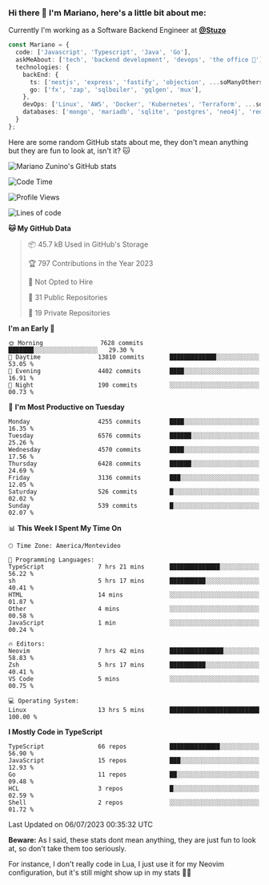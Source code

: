 ### Hi there 👋 I'm Mariano, here's a little bit about me:

Currently I'm working as a Software Backend Engineer at [**@Stuzo**](https://www.stuzo.com/)

```ts
const Mariano = {
  code: ['Javascript', 'Typescript', 'Java', 'Go'],
  askMeAbout: ['tech', 'backend development', 'devops', 'the office 💼'],
  technologies: {
    backEnd: {
      ts: ['nestjs', 'express', 'fastify', 'objection', ...soManyOthersFrameworks],
      go: ['fx', 'zap', 'sqlboiler', 'gqlgen', 'mux'],
    },
    devOps: ['Linux', 'AWS', 'Docker', 'Kubernetes', 'Terraform', ...soManyOthersTools],
    databases: ['mongo', 'mariadb', 'sqlite', 'postgres', 'neo4j', 'redis'],
  }
};
```

Here are some random GitHub stats about me, they don't mean anything but they are fun to look at, isn't it? 🐱

![Mariano Zunino's GitHub stats](https://github-readme-stats.vercel.app/api?username=marianozunino&count_private=true&show_icons=true&theme=radical)

<!--START_SECTION:waka-->
![Code Time](http://img.shields.io/badge/Code%20Time-870%20hrs%2045%20mins-blue)

![Profile Views](http://img.shields.io/badge/Profile%20Views-0-blue)

![Lines of code](https://img.shields.io/badge/From%20Hello%20World%20I%27ve%20Written-9.7%20million%20lines%20of%20code-blue)

**🐱 My GitHub Data** 

> 📦 45.7 kB Used in GitHub's Storage 
 > 
> 🏆 797 Contributions in the Year 2023
 > 
> 🚫 Not Opted to Hire
 > 
> 📜 31 Public Repositories 
 > 
> 🔑 19 Private Repositories 
 > 
**I'm an Early 🐤** 

```text
🌞 Morning                7628 commits        ███████░░░░░░░░░░░░░░░░░░   29.30 % 
🌆 Daytime                13810 commits       █████████████░░░░░░░░░░░░   53.05 % 
🌃 Evening                4402 commits        ████░░░░░░░░░░░░░░░░░░░░░   16.91 % 
🌙 Night                  190 commits         ░░░░░░░░░░░░░░░░░░░░░░░░░   00.73 % 
```
📅 **I'm Most Productive on Tuesday** 

```text
Monday                   4255 commits        ████░░░░░░░░░░░░░░░░░░░░░   16.35 % 
Tuesday                  6576 commits        ██████░░░░░░░░░░░░░░░░░░░   25.26 % 
Wednesday                4570 commits        ████░░░░░░░░░░░░░░░░░░░░░   17.56 % 
Thursday                 6428 commits        ██████░░░░░░░░░░░░░░░░░░░   24.69 % 
Friday                   3136 commits        ███░░░░░░░░░░░░░░░░░░░░░░   12.05 % 
Saturday                 526 commits         █░░░░░░░░░░░░░░░░░░░░░░░░   02.02 % 
Sunday                   539 commits         █░░░░░░░░░░░░░░░░░░░░░░░░   02.07 % 
```


📊 **This Week I Spent My Time On** 

```text
🕑︎ Time Zone: America/Montevideo

💬 Programming Languages: 
TypeScript               7 hrs 21 mins       ██████████████░░░░░░░░░░░   56.22 % 
sh                       5 hrs 17 mins       ██████████░░░░░░░░░░░░░░░   40.41 % 
HTML                     14 mins             ░░░░░░░░░░░░░░░░░░░░░░░░░   01.87 % 
Other                    4 mins              ░░░░░░░░░░░░░░░░░░░░░░░░░   00.58 % 
JavaScript               1 min               ░░░░░░░░░░░░░░░░░░░░░░░░░   00.24 % 

🔥 Editors: 
Neovim                   7 hrs 42 mins       ███████████████░░░░░░░░░░   58.83 % 
Zsh                      5 hrs 17 mins       ██████████░░░░░░░░░░░░░░░   40.41 % 
VS Code                  5 mins              ░░░░░░░░░░░░░░░░░░░░░░░░░   00.75 % 

💻 Operating System: 
Linux                    13 hrs 5 mins       █████████████████████████   100.00 % 
```

**I Mostly Code in TypeScript** 

```text
TypeScript               66 repos            ██████████████░░░░░░░░░░░   56.90 % 
JavaScript               15 repos            ███░░░░░░░░░░░░░░░░░░░░░░   12.93 % 
Go                       11 repos            ██░░░░░░░░░░░░░░░░░░░░░░░   09.48 % 
HCL                      3 repos             █░░░░░░░░░░░░░░░░░░░░░░░░   02.59 % 
Shell                    2 repos             ░░░░░░░░░░░░░░░░░░░░░░░░░   01.72 % 
```




 Last Updated on 06/07/2023 00:35:32 UTC
<!--END_SECTION:waka-->

**Beware:** As I said, these stats dont mean anything, they are just fun to look at, so don't take them too seriously.

For instance, I don't really code in Lua, I just use it for my Neovim configuration, but it's still might show up in my stats 🤷‍♂️
